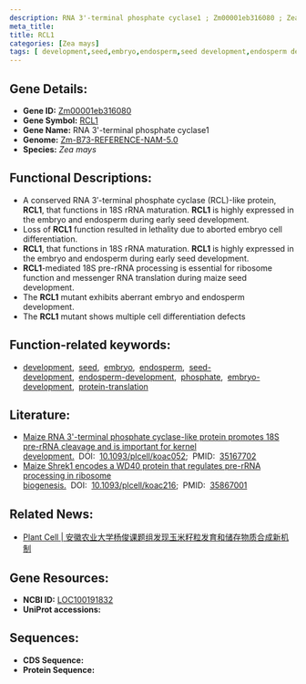 ```yaml
---
description: RNA 3'-terminal phosphate cyclase1 ; Zm00001eb316080 ; Zea mays
meta_title:
title: RCL1
categories: [Zea mays]
tags: [ development,seed,embryo,endosperm,seed development,endosperm development,phosphate,embryo development,protein translation ]
---
```


## Gene Details:
- **Gene ID:**	[Zm00001eb316080](https://www.maizegdb.org/gene_center/gene/Zm00001eb316080)
- **Gene Symbol:** <u>RCL1</u>
- **Gene Name:** RNA 3'-terminal phosphate cyclase1
- **Genome:** [Zm-B73-REFERENCE-NAM-5.0](https://www.maizegdb.org/genome/assembly/Zm-B73-REFERENCE-NAM-5.0)
- **Species:** *Zea mays*

## Functional Descriptions:
   - A conserved RNA 3′-terminal phosphate cyclase (RCL)-like protein, **RCL1**, that functions in 18S rRNA maturation. **RCL1** is highly expressed in the embryo and endosperm during early seed development.
   - Loss of **RCL1** function resulted in lethality due to aborted embryo cell differentiation.
   - **RCL1**, that functions in 18S rRNA maturation. **RCL1** is highly expressed in the embryo and endosperm during early seed development.
   - **RCL1**-mediated 18S pre-rRNA processing is essential for ribosome function and messenger RNA translation during maize seed development.
   - The **RCL1** mutant exhibits aberrant embryo and endosperm development.
   - The **RCL1** mutant shows multiple cell differentiation defects

## Function-related keywords:
- [development](/tags/development/),&nbsp;&nbsp;[seed](/tags/seed/),&nbsp;&nbsp;[embryo](/tags/embryo/),&nbsp;&nbsp;[endosperm](/tags/endosperm/),&nbsp;&nbsp;[seed-development](/tags/seed-development/),&nbsp;&nbsp;[endosperm-development](/tags/endosperm-development/),&nbsp;&nbsp;[phosphate](/tags/phosphate/),&nbsp;&nbsp;[embryo-development](/tags/embryo-development/),&nbsp;&nbsp;[protein-translation](/tags/protein-translation/)

## Literature:
   - [Maize RNA 3&#x27;-terminal phosphate cyclase-like protein promotes 18S pre-rRNA cleavage and is important for kernel development.]( https://academic.oup.com/plcell/article/34/5/1957/6529017?login=true)&nbsp;&nbsp;DOI:&nbsp;&nbsp;[10.1093/plcell/koac052](https://academic.oup.com/plcell/article/34/5/1957/6529017?login=true);&nbsp;&nbsp;PMID:&nbsp;&nbsp;[35167702](https://pubmed.ncbi.nlm.nih.gov/35167702/)
   - [Maize Shrek1 encodes a WD40 protein that regulates pre-rRNA processing in ribosome biogenesis.]( https://academic.oup.com/plcell/article/34/10/4028/6648466)&nbsp;&nbsp;DOI:&nbsp;&nbsp;[10.1093/plcell/koac216](https://academic.oup.com/plcell/article/34/10/4028/6648466);&nbsp;&nbsp;PMID:&nbsp;&nbsp;[35867001](https://pubmed.ncbi.nlm.nih.gov/35867001/)

## Related News:
   - [Plant Cell | 安徽农业大学杨俊课题组发现玉米籽粒发育和储存物质合成新机制](https://mp.weixin.qq.com/s?__biz=MzU3ODY3MDM0NA==&mid=2247515658&idx=1&sn=1b0d6d848540d0b9d070e95493b6bcef&chksm=fd73246dca04ad7b1d858ef69492ae8a48b94e1bfd6715025fb2b7c1e5bab74eb0fa9d516d56&scene=27#wechat_redirect)

## Gene Resources:
- **NCBI ID:** [LOC100191832](https://www.ncbi.nlm.nih.gov/gene/?term=LOC100191832)
- **UniProt accessions:** [](https://www.uniprot.org/uniprotkb//entry)



## Sequences:
- **CDS Sequence:**
- **Protein Sequence:**

